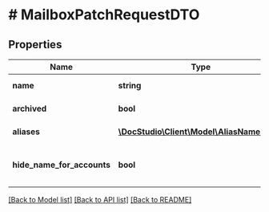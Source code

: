 # # MailboxPatchRequestDTO

## Properties

Name | Type | Description | Notes
------------ | ------------- | ------------- | -------------
**name** | **string** | Mailbox name | [optional]
**archived** | **bool** | Mailbox archived | [optional]
**aliases** | [**\DocStudio\Client\Model\AliasNameDTO[]**](AliasNameDTO.md) | Mailbox aliases | [optional]
**hide_name_for_accounts** | **bool** | Hide mailbox name/aliases from other accounts | [optional]

[[Back to Model list]](../../README.md#models) [[Back to API list]](../../README.md#endpoints) [[Back to README]](../../README.md)
